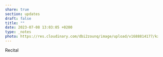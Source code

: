 ```yaml
---
share: true
section: updates
draft: false
title: ""
date: 2023-07-08 13:03:05 +0200
type: _notes
photo: https://res.cloudinary.com/dbi2zounq/image/upload/v1688814177/kx4yfynsgf49cqf51srn.jpg
---
```



Recital
